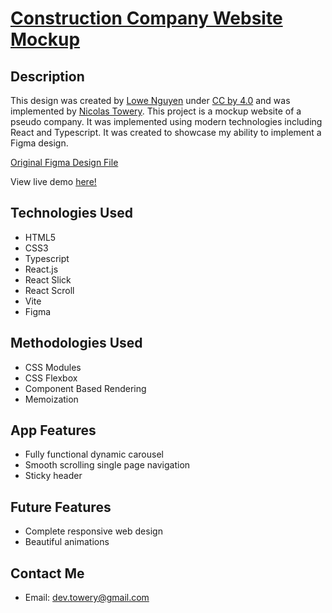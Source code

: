 # [Construction Company Website Mockup](https://construction-company-six.vercel.app/)

## Description

This design was created by [Lowe Nguyen](https://loweinhello.framer.website) under [CC by 4.0](https://creativecommons.org/licenses/by/4.0/) and was implemented by [Nicolas Towery](https://nicolastowery.com). This project is a mockup website of a pseudo company. It was implemented using modern technologies including React and Typescript. It was created to showcase my ability to implement a Figma design.

[Original Figma Design File](https://www.figma.com/community/file/1076341144333859432)

View live demo [here!](https://construction-company-six.vercel.app/)

## Technologies Used

- HTML5
- CSS3
- Typescript
- React.js
- React Slick
- React Scroll
- Vite
- Figma

## Methodologies Used

- CSS Modules
- CSS Flexbox
- Component Based Rendering
- Memoization

## App Features

- Fully functional dynamic carousel
- Smooth scrolling single page navigation
- Sticky header

## Future Features

- Complete responsive web design
- Beautiful animations

## Contact Me

- Email: dev.towery@gmail.com
